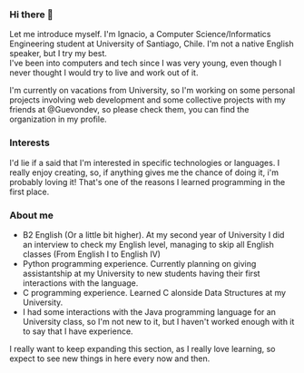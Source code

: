 ### Hi there 👋

Let me introduce myself. I'm Ignacio, a Computer Science/Informatics Engineering student at University of Santiago, Chile. I'm not a native English speaker, but I try my best. \
I've been into computers and tech since I was very young, even though I never thought I would try to live and work out of it.

I'm currently on vacations from University, so I'm working on some personal projects involving web development and some collective projects with my friends at @Guevondev, so please check them, you can find the organization in my profile.

### Interests
I'd lie if a said that I'm interested in specific technologies or languages. I really enjoy creating, so, if anything gives me the chance of doing it, i'm probably loving it! That's one of the reasons I learned programming in the first place.

### About me

- B2 English (Or a little bit higher). At my second year of University I did an interview to check my English level, managing to skip all English classes (From English I to English IV)
- Python programming experience. Currently planning on giving assistantship at my University to new students having their first interactions with the language.
- C programming experience. Learned C alonside Data Structures at my University.
- I had some interactions with the Java programming language for an University class, so I'm not new to it, but I haven't worked enough with it to say that I have experience.

I really want to keep expanding this section, as I really love learning, so expect to see new things in here every now and then.




<!--
**kappita/kappita** is a ✨ _special_ ✨ repository because its `README.md` (this file) appears on your GitHub profile.

Here are some ideas to get you started:

- 🔭 I’m currently working on ...
- 🌱 I’m currently learning ...
- 👯 I’m looking to collaborate on ...
- 🤔 I’m looking for help with ...
- 💬 Ask me about ...
- 📫 How to reach me: ...
- 😄 Pronouns: ...
- ⚡ Fun fact: ...
-->
